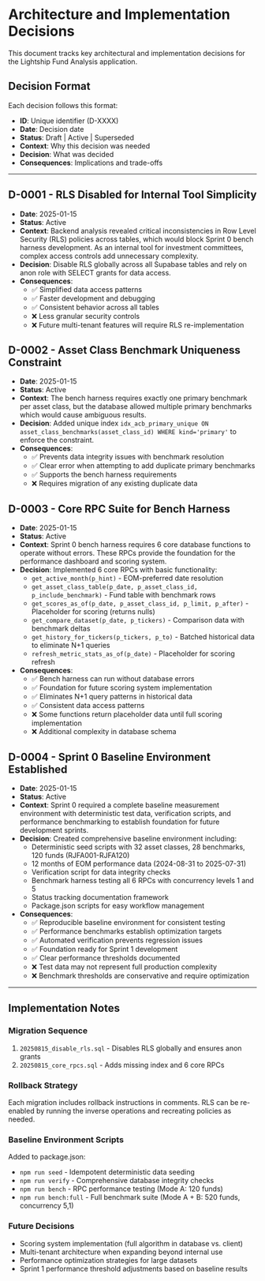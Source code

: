 # Architecture and Implementation Decisions

This document tracks key architectural and implementation decisions for the Lightship Fund Analysis application.

## Decision Format

Each decision follows this format:
- **ID**: Unique identifier (D-XXXX)
- **Date**: Decision date
- **Status**: Draft | Active | Superseded
- **Context**: Why this decision was needed
- **Decision**: What was decided
- **Consequences**: Implications and trade-offs

---

## D-0001 - RLS Disabled for Internal Tool Simplicity
- **Date**: 2025-01-15
- **Status**: Active
- **Context**: Backend analysis revealed critical inconsistencies in Row Level Security (RLS) policies across tables, which would block Sprint 0 bench harness development. As an internal tool for investment committees, complex access controls add unnecessary complexity.
- **Decision**: Disable RLS globally across all Supabase tables and rely on anon role with SELECT grants for data access.
- **Consequences**: 
  - ✅ Simplified data access patterns
  - ✅ Faster development and debugging
  - ✅ Consistent behavior across all tables
  - ❌ Less granular security controls
  - ❌ Future multi-tenant features will require RLS re-implementation

## D-0002 - Asset Class Benchmark Uniqueness Constraint
- **Date**: 2025-01-15  
- **Status**: Active
- **Context**: The bench harness requires exactly one primary benchmark per asset class, but the database allowed multiple primary benchmarks which would cause ambiguous results.
- **Decision**: Added unique index `idx_acb_primary_unique ON asset_class_benchmarks(asset_class_id) WHERE kind='primary'` to enforce the constraint.
- **Consequences**:
  - ✅ Prevents data integrity issues with benchmark resolution
  - ✅ Clear error when attempting to add duplicate primary benchmarks
  - ✅ Supports the bench harness requirements
  - ❌ Requires migration of any existing duplicate data

## D-0003 - Core RPC Suite for Bench Harness
- **Date**: 2025-01-15
- **Status**: Active  
- **Context**: Sprint 0 bench harness requires 6 core database functions to operate without errors. These RPCs provide the foundation for the performance dashboard and scoring system.
- **Decision**: Implemented 6 core RPCs with basic functionality:
  - `get_active_month(p_hint)` - EOM-preferred date resolution
  - `get_asset_class_table(p_date, p_asset_class_id, p_include_benchmark)` - Fund table with benchmark rows
  - `get_scores_as_of(p_date, p_asset_class_id, p_limit, p_after)` - Placeholder for scoring (returns nulls)
  - `get_compare_dataset(p_date, p_tickers)` - Comparison data with benchmark deltas
  - `get_history_for_tickers(p_tickers, p_to)` - Batched historical data to eliminate N+1 queries
  - `refresh_metric_stats_as_of(p_date)` - Placeholder for scoring refresh
- **Consequences**:
  - ✅ Bench harness can run without database errors
  - ✅ Foundation for future scoring system implementation
  - ✅ Eliminates N+1 query patterns in historical data
  - ✅ Consistent data access patterns
  - ❌ Some functions return placeholder data until full scoring implementation
  - ❌ Additional complexity in database schema

## D-0004 - Sprint 0 Baseline Environment Established
- **Date**: 2025-01-15
- **Status**: Active
- **Context**: Sprint 0 required a complete baseline measurement environment with deterministic test data, verification scripts, and performance benchmarking to establish foundation for future development sprints.
- **Decision**: Created comprehensive baseline environment including:
  - Deterministic seed scripts with 32 asset classes, 28 benchmarks, 120 funds (RJFA001-RJFA120)
  - 12 months of EOM performance data (2024-08-31 to 2025-07-31)
  - Verification script for data integrity checks
  - Benchmark harness testing all 6 RPCs with concurrency levels 1 and 5
  - Status tracking documentation framework
  - Package.json scripts for easy workflow management
- **Consequences**:
  - ✅ Reproducible baseline environment for consistent testing
  - ✅ Performance benchmarks establish optimization targets
  - ✅ Automated verification prevents regression issues
  - ✅ Foundation ready for Sprint 1 development
  - ✅ Clear performance thresholds documented
  - ❌ Test data may not represent full production complexity
  - ❌ Benchmark thresholds are conservative and require optimization

---

## Implementation Notes

### Migration Sequence
1. `20250815_disable_rls.sql` - Disables RLS globally and ensures anon grants
2. `20250815_core_rpcs.sql` - Adds missing index and 6 core RPCs

### Rollback Strategy
Each migration includes rollback instructions in comments. RLS can be re-enabled by running the inverse operations and recreating policies as needed.

### Baseline Environment Scripts
Added to package.json:
- `npm run seed` - Idempotent deterministic data seeding
- `npm run verify` - Comprehensive database integrity checks  
- `npm run bench` - RPC performance testing (Mode A: 120 funds)
- `npm run bench:full` - Full benchmark suite (Mode A + B: 520 funds, concurrency 5,1)

### Future Decisions
- Scoring system implementation (full algorithm in database vs. client)
- Multi-tenant architecture when expanding beyond internal use
- Performance optimization strategies for large datasets
- Sprint 1 performance threshold adjustments based on baseline results